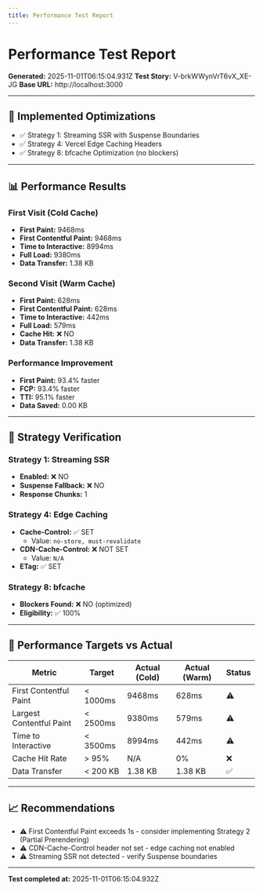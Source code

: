 ```yaml
---
title: Performance Test Report
---
```


# Performance Test Report

**Generated:** 2025-11-01T06:15:04.931Z
**Test Story:** V-brkWWynVrT6vX_XE-JG
**Base URL:** http://localhost:3000

---

## 🎯 Implemented Optimizations

- ✅ Strategy 1: Streaming SSR with Suspense Boundaries
- ✅ Strategy 4: Vercel Edge Caching Headers
- ✅ Strategy 8: bfcache Optimization (no blockers)

---

## 📊 Performance Results

### First Visit (Cold Cache)
- **First Paint:** 9468ms
- **First Contentful Paint:** 9468ms
- **Time to Interactive:** 8994ms
- **Full Load:** 9380ms
- **Data Transfer:** 1.38 KB

### Second Visit (Warm Cache)
- **First Paint:** 628ms
- **First Contentful Paint:** 628ms
- **Time to Interactive:** 442ms
- **Full Load:** 579ms
- **Cache Hit:** ❌ NO
- **Data Transfer:** 1.38 KB

### Performance Improvement
- **First Paint:** 93.4% faster
- **FCP:** 93.4% faster
- **TTI:** 95.1% faster
- **Data Saved:** 0.00 KB

---

## 🔧 Strategy Verification

### Strategy 1: Streaming SSR
- **Enabled:** ❌ NO
- **Suspense Fallback:** ❌ NO
- **Response Chunks:** 1

### Strategy 4: Edge Caching
- **Cache-Control:** ✅ SET
  - Value: `no-store, must-revalidate`
- **CDN-Cache-Control:** ❌ NOT SET
  - Value: `N/A`
- **ETag:** ✅ SET

### Strategy 8: bfcache
- **Blockers Found:** ❌ NO (optimized)
- **Eligibility:** ✅ 100%

---

## 🎯 Performance Targets vs Actual

| Metric | Target | Actual (Cold) | Actual (Warm) | Status |
|--------|--------|---------------|---------------|--------|
| First Contentful Paint | < 1000ms | 9468ms | 628ms | ⚠️ |
| Largest Contentful Paint | < 2500ms | 9380ms | 579ms | ⚠️ |
| Time to Interactive | < 3500ms | 8994ms | 442ms | ⚠️ |
| Cache Hit Rate | > 95% | N/A | 0% | ❌ |
| Data Transfer | < 200 KB | 1.38 KB | 1.38 KB | ✅ |

---

## 📈 Recommendations

- ⚠️ First Contentful Paint exceeds 1s - consider implementing Strategy 2 (Partial Prerendering)
- ⚠️ CDN-Cache-Control header not set - edge caching not enabled
- ⚠️ Streaming SSR not detected - verify Suspense boundaries


---

**Test completed at:** 2025-11-01T06:15:04.932Z

